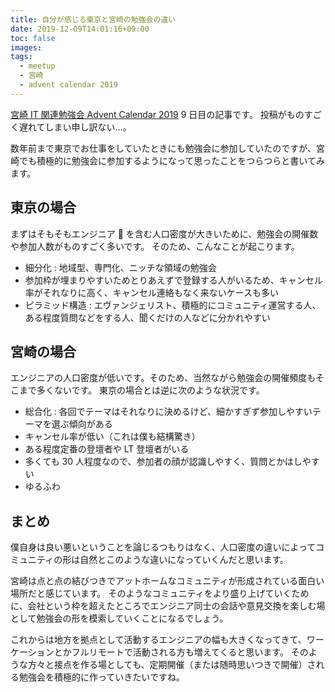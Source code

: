 ```yaml
---
title: 自分が感じる東京と宮崎の勉強会の違い
date: 2019-12-09T14:01:16+09:00
toc: false
images:
tags:
  - meetup
  - 宮崎
  - advent calendar 2019
---
```


[宮崎 IT 関連勉強会 Advent Calendar 2019](https://qiita.com/advent-calendar/2019/miyazaki) 9 日目の記事です。
投稿がものすごく遅れてしまい申し訳ない…。

数年前まで東京でお仕事をしていたときにも勉強会に参加していたのですが、宮崎でも積極的に勉強会に参加するようになって思ったことをつらつらと書いてみます。

## 東京の場合

まずはそもそもエンジニア  を含む人口密度が大きいために、勉強会の開催数や参加人数がものすごく多いです。
そのため、こんなことが起こります。

- 細分化 : 地域型、専門化、ニッチな領域の勉強会
- 参加枠が埋まりやすいためとりあえずで登録する人がいるため、キャンセル率がそれなりに高く、キャンセル連絡もなく来ないケースも多い
- ピラミッド構造 : エヴァンジェリスト、積極的にコミュニティ運営する人、ある程度質問などをする人、聞くだけの人などに分かれやすい

## 宮崎の場合

エンジニアの人口密度が低いです。そのため、当然ながら勉強会の開催頻度もそこまで多くないです。
東京の場合とは逆に次のような状況です。

- 総合化 : 各回でテーマはそれなりに決めるけど、細かすぎず参加しやすいテーマを選ぶ傾向がある
- キャンセル率が低い（これは僕も結構驚き）
- ある程度定番の登壇者や LT 登壇者がいる
- 多くても 30 人程度なので、参加者の顔が認識しやすく、質問とかはしやすい
- ゆるふわ

## まとめ

僕自身は良い悪いということを論じるつもりはなく、人口密度の違いによってコミュニティの形は自然とこのような違いになっていくんだと思います。

宮崎は点と点の結びつきでアットホームなコミュニティが形成されている面白い場所だと感じています。
そのようなコミュニティをより盛り上げていくために、会社という枠を超えたところでエンジニア同士の会話や意見交換を楽しむ場として勉強会の形を模索していくことになるでしょう。

これからは地方を拠点として活動するエンジニアの幅も大きくなってきて、ワーケーションとかフルリモートで活動される方も増えてくると思います。
そのような方々と接点を作る場としても、定期開催（または随時思いつきで開催）される勉強会を積極的に作っていきたいですね。
